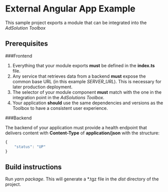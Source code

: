 # External Angular App Example

This sample project exports a module that can be integrated into the *AdSolution Toolbox*

## Prerequisites

###Frontend

1. Everything that your module exports **must** be defined in the **index.ts** file.
2. Any service that retrieves data from a backend **must** expose the common base URL 
(in this example *SERVER_URL*). This is necessary for later production deployment.
3. The selector of your module component **must** match with the one in the integration 
point in the *AdSolutions Toolbox*.
4. Your application **should** use the same dependencies and versions as the Toolbox 
to have a consistent user experience.

###Backend

The backend of your application must provide a health endpoint that delivers content with
**Content-Type**  of **application/json** with the structure:

```javascript
{
    "status": "UP"
}
```

## Build instructions

Run *yarn package*. This will generate a *.tgz file in the *dist* directory of the project.
